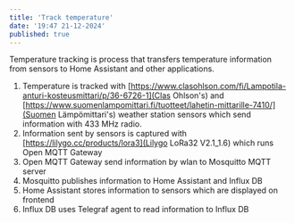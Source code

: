 ```yaml
---
title: 'Track temperature'
date: '19:47 21-12-2024'
published: true
---
```


Temperature tracking is process that transfers temperature information from sensors to Home Assistant and other applications.

1. Temperature is tracked with [https://www.clasohlson.com/fi/Lampotila-anturi-kosteusmittari/p/36-6726-1](Clas Ohlson's) and [https://www.suomenlampomittari.fi/tuotteet/lahetin-mittarille-7410/](Suomen Lämpömittari's) weather station sensors which send information with 433 MHz radio.
2. Information sent by sensors is captured with [https://lilygo.cc/products/lora3](Lilygo LoRa32 V2.1_1.6) which runs Open MQTT Gateway
3. Open MQTT Gateway send information by wlan to Mosquitto MQTT server
4. Mosquitto publishes information to Home Assistant and Influx DB
5. Home Assistant stores information to sensors which are displayed on frontend
6. Influx DB uses Telegraf agent to read information to Influx DB